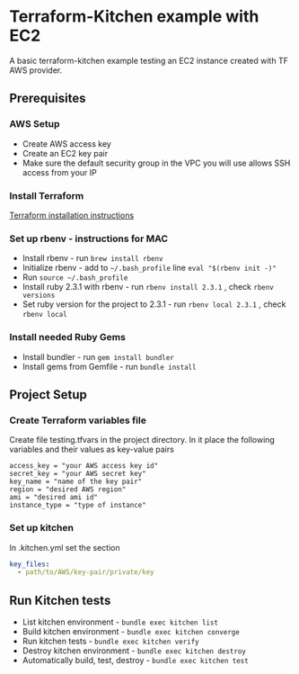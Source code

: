 # Terraform-Kitchen example with EC2

A basic terraform-kitchen example testing an EC2 instance created with TF AWS provider.

## Prerequisites

### AWS Setup

* Create AWS access key
* Create an EC2 key pair
* Make sure the default security group in the VPC you will use allows SSH access from your IP

### Install Terraform

[Terraform installation instructions](https://www.terraform.io/intro/getting-started/install.html#installing-terraform)

### Set up rbenv - instructions for MAC

* Install rbenv - run `brew install rbenv`
* Initialize rbenv - add to `~/.bash_profile` line `eval "$(rbenv init -)"`
* Run `source ~/.bash_profile`
* Install ruby 2.3.1 with rbenv - run `rbenv install 2.3.1` , check `rbenv versions`
* Set ruby version for the project to 2.3.1 - run `rbenv local 2.3.1` , check `rbenv local`

### Install needed Ruby Gems

* Install bundler - run `gem install bundler`
* Install gems from Gemfile - run `bundle install`

## Project Setup

### Create Terraform variables file

Create file testing.tfvars in the project directory. In it place the following variables and their values as key-value pairs

```HCL
access_key = "your AWS access key id"
secret_key = "your AWS secret key"
key_name = "name of the key pair"
region = "desired AWS region"
ami = "desired ami id"
instance_type = "type of instance"
```

### Set up kitchen

In .kitchen.yml set the section

```YAML
key_files:
  - path/to/AWS/key-pair/private/key
```

## Run Kitchen tests

* List kitchen environment - `bundle exec kitchen list`
* Build kitchen environment - `bundle exec kitchen converge`
* Run kitchen tests - `bundle exec kitchen verify`
* Destroy kitchen environment - `bundle exec kitchen destroy`
* Automatically build, test, destroy - `bundle exec kitchen test`